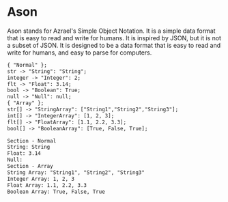 # Ason

Ason stands for Azrael's Simple Object Notation. It is a simple data format that is easy to read and write for humans. It is inspired by JSON, but it is not a subset of JSON. It is designed to be a data format that is easy to read and write for humans, and easy to parse for computers.

```txt
{ "Normal" };
str -> "String": "String";
integer -> "Integer": 2;
flt -> "Float": 3.14;
bool -> "Boolean": True;
null -> "Null": null;
{ "Array" };
str[] -> "StringArray": ["String1","String2","String3"];
int[] -> "IntegerArray": [1, 2, 3];
flt[] -> "FloatArray": [1.1, 2.2, 3.3];
bool[] -> "BooleanArray": [True, False, True];
```

```txt
Section - Normal
String: String
Float: 3.14
Null:
Section - Array
String Array: "String1", "String2", "String3"
Integer Array: 1, 2, 3
Float Array: 1.1, 2.2, 3.3
Boolean Array: True, False, True
```

